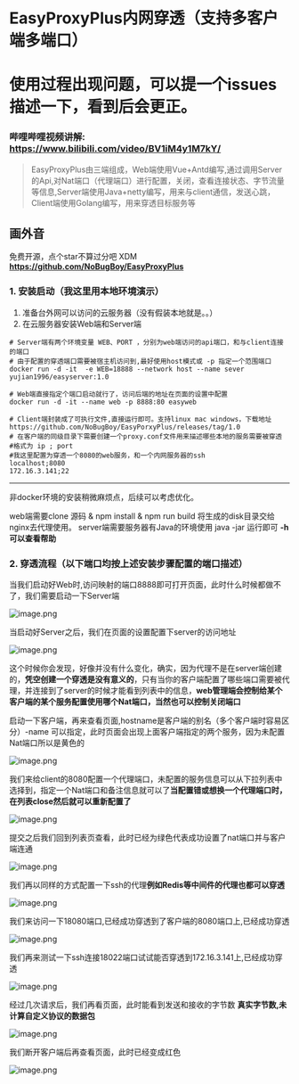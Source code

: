#  EasyProxyPlus内网穿透（支持多客户端多端口）

# 使用过程出现问题，可以提一个issues描述一下，看到后会更正。

### 哔哩哔哩视频讲解: https://www.bilibili.com/video/BV1iM4y1M7kY/

>  EasyProxyPlus由三端组成，Web端使用Vue+Antd编写,通过调用Server的Api,对Nat端口（代理端口）进行配置，关闭，查看连接状态、字节流量等信息,Server端使用Java+netty编写，用来与client通信，发送心跳，Client端使用Golang编写，用来穿透目标服务等

## 画外音

免费开源，点个star不算过分吧 XDM  **https://github.com/NoBugBoy/EasyProxyPlus**


### 1. 安装启动（我这里用本地环境演示）

1. 准备台外网可以访问的云服务器（没有假装本地就是。。）
2. 在云服务器安装Web端和Server端
```shell
# Server端有两个环境变量 WEB、PORT ，分别为web端访问的api端口，和与client连接的端口
# 由于配置的穿透端口需要被宿主机访问到,最好使用host模式或 -p 指定一个范围端口
docker run -d -it  -e WEB=18888 --network host --name sever yujian1996/easyserver:1.0
```
```shell
# Web端直接指定个端口启动就行了，访问后端的地址在页面的设置中配置
docker run -d -it --name web -p 8888:80 easyweb
```
```shell
# Client端封装成了可执行文件,直接运行即可。支持linux mac windows，下载地址
https://github.com/NoBugBoy/EasyPorxyPlus/releases/tag/1.0
# 在客户端的同级目录下需要创建一个proxy.conf文件用来描述哪些本地的服务需要被穿透
#格式为 ip ; port
#我这里配置为穿透一个8080的web服务，和一个内网服务器的ssh
localhost;8080
172.16.3.141;22
```
---
非docker环境的安装稍微麻烦点，后续可以考虑优化。

web端需要clone 源码 & npm install & npm run build 将生成的disk目录交给nginx去代理使用。
server端需要服务器有Java的环境使用 java -jar 运行即可 **-h 可以查看帮助**

### 2. 穿透流程（以下端口均按上述安装步骤配置的端口描述）

当我们启动好Web时,访问映射的端口8888即可打开页面，此时什么时候都做不了，我们需要启动一下Server端

![image.png](https://p1-juejin.byteimg.com/tos-cn-i-k3u1fbpfcp/2a31b7bae0ce4aba824b9447f7b21567~tplv-k3u1fbpfcp-watermark.image)

当启动好Server之后，我们在页面的设置配置下server的访问地址

![image.png](https://p3-juejin.byteimg.com/tos-cn-i-k3u1fbpfcp/621663ea03c94cffa8eab829fbe6c975~tplv-k3u1fbpfcp-watermark.image)

这个时候你会发现，好像并没有什么变化，确实，因为代理不是在server端创建的，**凭空创建一个穿透是没有意义的**，只有当你的客户端配置了哪些端口需要被代理，并连接到了server的时候才能看到列表中的信息，**web管理端会控制给某个客户端的某个服务配置使用哪个Nat端口，当然也可以控制关闭端口**

启动一下客户端，再来查看页面,hostname是客户端的别名（多个客户端时容易区分）-name 可以指定，此时页面会出现上面客户端指定的两个服务，因为未配置Nat端口所以是黄色的

![image.png](https://p6-juejin.byteimg.com/tos-cn-i-k3u1fbpfcp/558bf5283d1143a899fbd838a9de8925~tplv-k3u1fbpfcp-watermark.image)

我们来给client的8080配置一个代理端口，未配置的服务信息可以从下拉列表中选择到，指定一个Nat端口和备注信息就可以了**当配置错或想换一个代理端口时，在列表close然后就可以重新配置了**

![image.png](https://p3-juejin.byteimg.com/tos-cn-i-k3u1fbpfcp/0efaebe184b14b688f46924e35574d80~tplv-k3u1fbpfcp-watermark.image)

提交之后我们回到列表页查看，此时已经为绿色代表成功设置了nat端口并与客户端连通

![image.png](https://p1-juejin.byteimg.com/tos-cn-i-k3u1fbpfcp/4e22959fd67242f19ca71cf425992ad1~tplv-k3u1fbpfcp-watermark.image)

我们再以同样的方式配置一下ssh的代理**例如Redis等中间件的代理也都可以穿透**

![image.png](https://p3-juejin.byteimg.com/tos-cn-i-k3u1fbpfcp/713ddea0bb444fa4928a8b5dc3d01083~tplv-k3u1fbpfcp-watermark.image)

我们来访问一下18080端口,已经成功穿透到了客户端的8080端口上,已经成功穿透

![image.png](https://p1-juejin.byteimg.com/tos-cn-i-k3u1fbpfcp/72d2e5d46a384ff9ac6b60d2e7b4c6ad~tplv-k3u1fbpfcp-watermark.image)

我们再来测试一下ssh连接18022端口试试能否穿透到172.16.3.141上,已经成功穿透


![image.png](https://p6-juejin.byteimg.com/tos-cn-i-k3u1fbpfcp/61efc1f86e3c4de59f369ddc8149fbe8~tplv-k3u1fbpfcp-watermark.image)

经过几次请求后，我们再看页面，此时能看到发送和接收的字节数 **真实字节数,未计算自定义协议的数据包**

![image.png](https://p6-juejin.byteimg.com/tos-cn-i-k3u1fbpfcp/393c78ecfd8f4106befaad62a9ac36b0~tplv-k3u1fbpfcp-watermark.image)

我们断开客户端后再查看页面，此时已经变成红色

![image.png](https://p3-juejin.byteimg.com/tos-cn-i-k3u1fbpfcp/b1d0ea230c7c49e0b50bdf922f45e336~tplv-k3u1fbpfcp-watermark.image)
